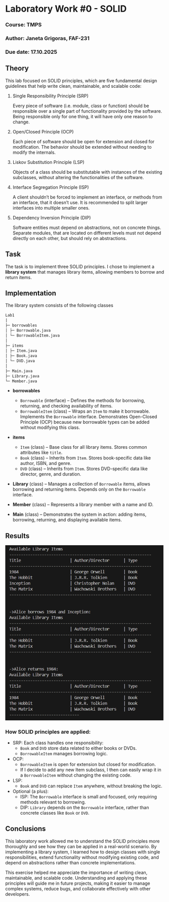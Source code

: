 # Laboratory Work #0 - SOLID

### Course: TMPS
### Author: Janeta Grigoras, FAF-231
### Due date: 17.10.2025

## Theory
This lab focused on SOLID principles, which are five fundamental design guidelines that help write clean, maintainable, and scalable code:

1. Single Responsibility Principle (SRP)

    Every piece of software (i.e. module, class or function) should be responsible over a single part of functionality provided by the software.
    Being responsible only for one thing, it will have only one reason to change.


2. Open/Closed Principle (OCP)

    Each piece of software should be open for extension and closed for modification.
    The behavior should be extended without needing to modify the internals.


3. Liskov Substitution Principle (LSP)

    Objects of a class should be substitutable with instances of the existing subclasses, without altering the functionalities of the software.
    

4. Interface Segregation Principle (ISP)

    A client shouldn’t be forced to implement an interface, or methods from an interface, that it doesn’t use.
    It is recommended to split larger interfaces into multiple smaller ones.


5. Dependency Inversion Principle (DIP)

    Software entities must depend on abstractions, not on concrete things. 
    Separate modules, that are located on different levels must not depend directly on each other, but should rely on abstractions.

## Task

The task is to implement three SOLID principles.
I chose to implement a **library system** that manages library items, allowing members to borrow and return items.

## Implementation

The library system consists of the following classes
```
Lab1
|
├─ borrowables
│ ├─ Borrowable.java
│ └─ BorrowableItem.java
│
├─ items
│ ├─ Item.java
│ ├─ Book.java
│ └─ DVD.java
│
├─ Main.java
├─ Library.java
└─ Member.java
```
- **borrowables**
  - `Borrowable` (interface) – Defines the methods for borrowing, returning, and checking availability of items.
  - `BorrowableItem` (class) – Wraps an `Item` to make it borrowable. Implements the `Borrowable` interface. Demonstrates Open-Closed Principle (OCP) because new borrowable types can be added without modifying this class.

- **items**
  - `Item` (class) – Base class for all library items. Stores common attributes like `title`.  
  - `Book` (class) – Inherits from `Item`. Stores book-specific data like author, ISBN, and genre.
  - `DVD` (class) – Inherits from `Item`. Stores DVD-specific data like director, genre, and duration. 

- **Library** (class) – Manages a collection of `Borrowable` items, allows borrowing and returning items. Depends only on the `Borrowable` interface.

- **Member** (class) – Represents a library member with a name and ID.

- **Main** (class) – Demonstrates the system in action: adding items, borrowing, returning, and displaying available items.

## Results

<img src="result.png" alt="" width="500">

### How SOLID principles are applied:

* SRP: Each class handles one responsibility:
    * `Book` and `DVD` store data related to either books or DVDs.
    * `BorrowableItem` manages borrowing logic.
* OCP: 
    * `BorrowableItem` is open for extension but closed for modification.
    * If I decide to add any new Item subclass, I then can easily wrap it in a `BorrowableItem` without changing the existing code.
* LSP:
    * `Book` and `DVD` can replace `Item` anywhere, without breaking the logic.
* Optional (a plus):
    * ISP: The `Borrowable` interface is small and focused, only requiring methods relevant to borrowing.
    * DIP: `Library` depends on the `Borrowable` interface, rather than concrete classes like `Book` or `DVD`.

## Conclusions

This laboratory work allowed me to understand the SOLID principles more thoroughly and see how they can be applied in a real-world scenario. By implementing a library system, I learned how to design classes with single responsibilities, extend functionality without modifying existing code, and depend on abstractions rather than concrete implementations.  

This exercise helped me appreciate the importance of writing clean, maintainable, and scalable code. Understanding and applying these principles will guide me in future projects, making it easier to manage complex systems, reduce bugs, and collaborate effectively with other developers.

